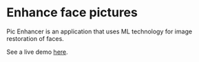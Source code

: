 # Enhance face pictures

Pic Enhancer is an application that uses ML technology for image restoration of faces.

See a live demo [here](https://pic-enhancer.rufenmatt.repl.co/).
